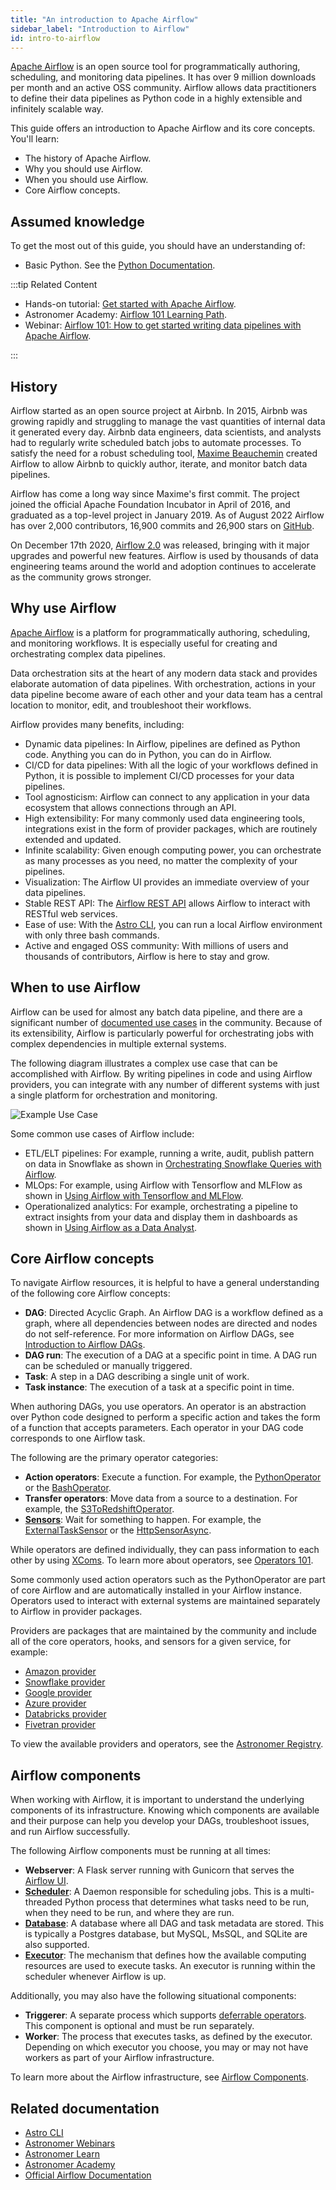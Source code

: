 ```yaml
---
title: "An introduction to Apache Airflow"
sidebar_label: "Introduction to Airflow"
id: intro-to-airflow
---
```


<head>
  <meta name="description" content="Learn what Apache Airflow is and what problems it solves. Get free access to valuable learning resources." />
  <meta name="og:description" content="Learn what Apache Airflow is and what problems it solves. Get free access to valuable learning resources." />
</head>


[Apache Airflow](https://airflow.apache.org/) is an open source tool for programmatically authoring, scheduling, and monitoring data pipelines. It has over 9 million downloads per month and an active OSS community. Airflow allows data practitioners to define their data pipelines as Python code in a highly extensible and infinitely scalable way.

This guide offers an introduction to Apache Airflow and its core concepts. You'll learn:

- The history of Apache Airflow.
- Why you should use Airflow.
- When you should use Airflow.
- Core Airflow concepts.

## Assumed knowledge

To get the most out of this guide, you should have an understanding of:

- Basic Python. See the [Python Documentation](https://docs.python.org/3/tutorial/index.html).

:::tip Related Content

- Hands-on tutorial: [Get started with Apache Airflow](get-started-with-airflow.md).
- Astronomer Academy: [Airflow 101 Learning Path](https://academy.astronomer.io/path/airflow-101).
- Webinar: [Airflow 101: How to get started writing data pipelines with Apache Airflow](https://www.astronomer.io/events/webinars/airflow-101-how-to-get-started-writing-data-pipelines-with-apache-airflow/).

:::

## History

Airflow started as an open source project at Airbnb. In 2015, Airbnb was growing rapidly and struggling to manage the vast quantities of internal data it generated every day. Airbnb data engineers, data scientists, and analysts had to regularly write scheduled batch jobs to automate processes. To satisfy the need for a robust scheduling tool, [Maxime Beauchemin](https://maximebeauchemin.medium.com/) created Airflow to allow Airbnb to quickly author, iterate, and monitor batch data pipelines.

Airflow has come a long way since Maxime's first commit. The project joined the official Apache Foundation Incubator in April of 2016, and graduated as a top-level project in January 2019. As of August 2022 Airflow has over 2,000 contributors, 16,900 commits and 26,900 stars on [GitHub](https://github.com/apache/airflow).

On December 17th 2020, [Airflow 2.0](https://www.astronomer.io/blog/introducing-airflow-2-0) was released, bringing with it major upgrades and powerful new features. Airflow is used by thousands of data engineering teams around the world and adoption continues to accelerate as the community grows stronger.

## Why use Airflow

[Apache Airflow](https://airflow.apache.org/index.html) is a platform for programmatically authoring, scheduling, and monitoring workflows. It is especially useful for creating and orchestrating complex data pipelines.

Data orchestration sits at the heart of any modern data stack and provides elaborate automation of data pipelines. With orchestration, actions in your data pipeline become aware of each other and your data team has a central location to monitor, edit, and troubleshoot their workflows.

Airflow provides many benefits, including:

- Dynamic data pipelines: In Airflow, pipelines are defined as Python code. Anything you can do in Python, you can do in Airflow.
- CI/CD for data pipelines: With all the logic of your workflows defined in Python, it is possible to implement CI/CD processes for your data pipelines.
- Tool agnosticism: Airflow can connect to any application in your data ecosystem that allows connections through an API.
- High extensibility: For many commonly used data engineering tools, integrations exist in the form of provider packages, which are routinely extended and updated.
- Infinite scalability: Given enough computing power, you can orchestrate as many processes as you need, no matter the complexity of your pipelines.
- Visualization: The Airflow UI provides an immediate overview of your data pipelines.
- Stable REST API: The [Airflow REST API](https://airflow.apache.org/docs/apache-airflow/stable/stable-rest-api-ref.html) allows Airflow to interact with RESTful web services.
- Ease of use: With the [Astro CLI](https://docs.astronomer.io/astro/cli/get-started), you can run a local Airflow environment with only three bash commands.
- Active and engaged OSS community: With millions of users and thousands of contributors, Airflow is here to stay and grow.

## When to use Airflow

Airflow can be used for almost any batch data pipeline, and there are a significant number of [documented use cases](https://soundcloud.com/the-airflow-podcast/use-cases) in the community. Because of its extensibility, Airflow is particularly powerful for orchestrating jobs with complex dependencies in multiple external systems.

The following diagram illustrates a complex use case that can be accomplished with Airflow. By writing pipelines in code and using Airflow providers, you can integrate with any number of different systems with just a single platform for orchestration and monitoring.

![Example Use Case](/img/guides/example_pipeline.png)

Some common use cases of Airflow include:

- ETL/ELT pipelines: For example, running a write, audit, publish pattern on data in Snowflake as shown in [Orchestrating Snowflake Queries with Airflow](airflow-snowflake.md).
- MLOps: For example, using Airflow with Tensorflow and MLFlow as shown in [Using Airflow with Tensorflow and MLFlow](https://www.astronomer.io/events/webinars/using-airflow-with-tensorflow-mlflow/).
- Operationalized analytics: For example, orchestrating a pipeline to extract insights from your data and display them in dashboards as shown in [Using Airflow as a Data Analyst](https://www.astronomer.io/events/webinars/using-airflow-as-a-data-analyst/).

## Core Airflow concepts

To navigate Airflow resources, it is helpful to have a general understanding of the following core Airflow concepts:

- **DAG**: Directed Acyclic Graph. An Airflow DAG is a workflow defined as a graph, where all dependencies between nodes are directed and nodes do not self-reference. For more information on Airflow DAGs, see [Introduction to Airflow DAGs](dags.md).
- **DAG run**: The execution of a DAG at a specific point in time. A DAG run can be scheduled or manually triggered.
- **Task**: A step in a DAG describing a single unit of work.
- **Task instance**: The execution of a task at a specific point in time.

When authoring DAGs, you use operators. An operator is an abstraction over Python code designed to perform a specific action and takes the form of a function that accepts parameters. Each operator in your DAG code corresponds to one Airflow task.

The following are the primary operator categories:

- **Action operators**: Execute a function. For example, the [PythonOperator](https://registry.astronomer.io/providers/apache-airflow/modules/pythonoperator) or the [BashOperator](bashoperator.md).
- **Transfer operators**: Move data from a source to a destination. For example, the [S3ToRedshiftOperator](https://registry.astronomer.io/providers/amazon/modules/s3toredshiftoperator).
- **[Sensors](what-is-a-sensor.md)**: Wait for something to happen. For example, the [ExternalTaskSensor](https://registry.astronomer.io/providers/apache-airflow/modules/externaltasksensor) or the [HttpSensorAsync](https://registry.astronomer.io/providers/astronomer-providers/modules/httpsensorasync).

While operators are defined individually, they can pass information to each other by using [XComs](airflow-passing-data-between-tasks.md). To learn more about operators, see [Operators 101](what-is-an-operator.md).

Some commonly used action operators such as the PythonOperator are part of core Airflow and are automatically installed in your Airflow instance. Operators used to interact with external systems are maintained separately to Airflow in provider packages.

Providers are packages that are maintained by the community and include all of the core operators, hooks, and sensors for a given service, for example:

- [Amazon provider](https://registry.astronomer.io/providers/amazon)
- [Snowflake provider](https://registry.astronomer.io/providers/snowflake)
- [Google provider](https://registry.astronomer.io/providers/google)
- [Azure provider](https://registry.astronomer.io/providers/microsoft-azure)
- [Databricks provider](https://registry.astronomer.io/providers/databricks)
- [Fivetran provider](https://registry.astronomer.io/providers/fivetran)

To view the available providers and operators, see the [Astronomer Registry](https://registry.astronomer.io/).

## Airflow components

When working with Airflow, it is important to understand the underlying components of its infrastructure. Knowing which components are available and their purpose can help you develop your DAGs, troubleshoot issues, and run Airflow successfully.

The following Airflow components must be running at all times:

- **Webserver**: A Flask server running with Gunicorn that serves the [Airflow UI](airflow-ui.md).
- **[Scheduler](https://airflow.apache.org/docs/apache-airflow/stable/administration-and-deployment/scheduler.html)**: A Daemon responsible for scheduling jobs. This is a multi-threaded Python process that determines what tasks need to be run, when they need to be run, and where they are run.
- **[Database](airflow-database.md)**: A database where all DAG and task metadata are stored. This is typically a Postgres database, but MySQL, MsSQL, and SQLite are also supported.
- **[Executor](airflow-executors-explained.md)**: The mechanism that defines how the available computing resources are used to execute tasks. An executor is running within the scheduler whenever Airflow is up.

Additionally, you may also have the following situational components:

- **Triggerer**: A separate process which supports [deferrable operators](deferrable-operators.md). This component is optional and must be run separately.
- **Worker**: The process that executes tasks, as defined by the executor. Depending on which executor you choose, you may or may not have workers as part of your Airflow infrastructure.

To learn more about the Airflow infrastructure, see [Airflow Components](airflow-components.md).

## Related documentation

- [Astro CLI](https://docs.astronomer.io/astro/cli/get-started)
- [Astronomer Webinars](https://www.astronomer.io/events/webinars/)
- [Astronomer Learn](https:/docs.astronomer.io/learn/)
- [Astronomer Academy](https://academy.astronomer.io/)
- [Official Airflow Documentation](https://airflow.apache.org/docs/)
